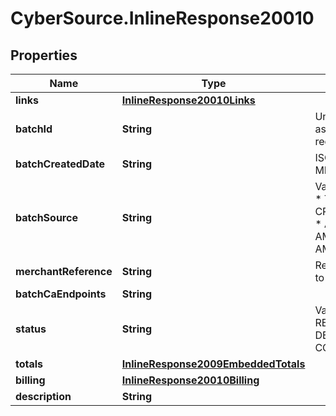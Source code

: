 # CyberSource.InlineResponse20010

## Properties
Name | Type | Description | Notes
------------ | ------------- | ------------- | -------------
**links** | [**InlineResponse20010Links**](InlineResponse20010Links.md) |  | [optional] 
**batchId** | **String** | Unique identification number assigned to the submitted request. | [optional] 
**batchCreatedDate** | **String** | ISO-8601 format: yyyy-MM-ddTHH:mm:ssZ | [optional] 
**batchSource** | **String** | Valid Values:   * SCHEDULER   * TOKEN_API   * CREDIT_CARD_FILE_UPLOAD   * AMEX_REGSITRY   * AMEX_REGISTRY_API   * AMEX_MAINTENANCE  | [optional] 
**merchantReference** | **String** | Reference used by merchant to identify batch. | [optional] 
**batchCaEndpoints** | **String** |  | [optional] 
**status** | **String** | Valid Values:   * REJECTED   * RECEIVED   * VALIDATED   * DECLINED   * PROCESSING   * COMPLETED  | [optional] 
**totals** | [**InlineResponse2009EmbeddedTotals**](InlineResponse2009EmbeddedTotals.md) |  | [optional] 
**billing** | [**InlineResponse20010Billing**](InlineResponse20010Billing.md) |  | [optional] 
**description** | **String** |  | [optional] 


